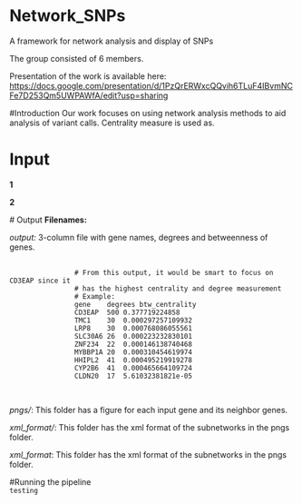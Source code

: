 # Network_SNPs
A framework for network analysis and display of SNPs

The group consisted of 6 members.

Presentation of the work is available here: https://docs.google.com/presentation/d/1PzQrERWxcQQvih6TLuF4IBvmNCFe7D253Qm5UWPAWfA/edit?usp=sharing

#Introduction
Our work focuses on using network analysis methods to aid analysis of variant calls. Centrality measure is used as.

# Input
<p><strong>1</strong>
</p>
<p><strong>2</strong>
</p>
# Output
<strong>Filenames:</strong>
<p><i>output:</i>  3-column file with gene names, degrees and betweenness of genes.
   <p>
        <pre>
                <code>
                # From this output, it would be smart to focus on CD3EAP since it
                # has the highest centrality and degree measurement
                # Example:
                gene	degrees	btw_centrality
                CD3EAP	500	0.377719224858
                TMC1	30	0.000297257109932
                LRP8	30	0.000768086055561
                SLC30A6	26	0.000223232830101
                ZNF234	22	0.000146138740468
                MYBBP1A	20	0.000310454619974
                HHIPL2	41	0.000495219919278
                CYP2B6	41	0.000465664109724
                CLDN20	17	5.61032381821e-05
                </code>
        </pre>
   </p>
</p>
<p><i>pngs/</i>: This folder has a figure for each input gene and its neighbor genes.
</p>
<p><i>xml_format/</i>: This folder has the xml format of the subnetworks in the pngs folder.
</p>
<p><i>xml_format</i>: This folder has the xml format of the subnetworks in the pngs folder.
</p>
#Running the pipeline
<code>
testing
</code>

